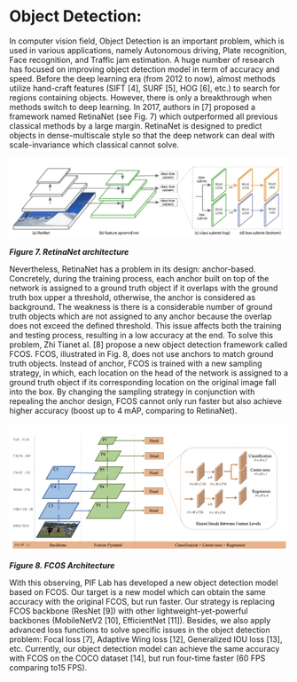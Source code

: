 # Object Detection:
In computer vision field, Object Detection is an important problem, which is used in various applications, namely Autonomous driving, Plate recognition, Face recognition, and Traffic jam estimation. A huge number of research has focused on improving object detection model in term of accuracy and speed. Before the deep learning era (from 2012 to now), almost methods utilize hand-craft features (SIFT [4], SURF [5], HOG [6], etc.) to search for regions containing objects. However, there is only a breakthrough when methods switch to deep learning. In 2017, authors in [7] proposed a framework named RetinaNet (see Fig. 7) which outperformed all previous classical methods by a large margin. RetinaNet is designed to predict objects in dense-multiscale style so that the deep network can deal with scale-invariance which classical cannot solve.

![Figure 7. RetinaNet architecture](https://github.com/anhocva214/learn-computer-vision/blob/master/images/Figure%207.%20RetinaNet%20Architecture.png)

***Figure 7. RetinaNet architecture***

Nevertheless, RetinaNet has a problem in its design: anchor-based. Concretely, during the training process, each anchor built on top of the network is assigned to a ground truth object if it overlaps with the ground truth box upper a threshold, otherwise, the anchor is considered as background. The weakness is there is a considerable number of ground truth objects which are not assigned to any anchor because the overlap does not exceed the defined threshold. This issue affects both the training and testing process, resulting in a low accuracy
at the end. To solve this problem, Zhi Tianet al. [8] propose a new object detection framework called FCOS.
FCOS, illustrated in Fig. 8, does not use anchors to match ground truth objects. Instead of anchor, FCOS is
trained with a new sampling strategy, in which, each location on the head of the network is assigned to a ground truth object if its corresponding location on the original image fall into the box. By changing the sampling strategy in conjunction with repealing the anchor design, FCOS cannot only run faster but also achieve higher accuracy (boost up to 4 mAP, comparing to RetinaNet).

![Figure 8. FCOS Architecture](https://github.com/anhocva214/learn-computer-vision/blob/master/images/Figure%208.%20FCOS%20Architecture.png)

***Figure 8. FCOS Architecture***

With this observing, PIF Lab has developed a new object detection model based on FCOS. Our target is a
new model which can obtain the same accuracy with the original FCOS, but run faster. Our strategy is replacing FCOS backbone (ResNet [9]) with other lightweight-yet-powerful backbones (MobileNetV2 [10], EfficientNet [11]). Besides, we also apply advanced loss functions to solve specific issues in the object detection problem: Focal loss [7], Adaptive Wing loss [12], Generalized IOU loss [13], etc. Currently, our object detection model can achieve the same accuracy with FCOS on the COCO dataset [14], but run four-time faster (60 FPS comparing to15 FPS).






